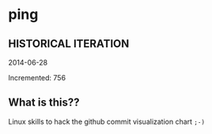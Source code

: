 # ping

## HISTORICAL ITERATION
2014-06-28

Incremented: 756

## What is this?? 
Linux skills to hack the github commit visualization chart `;-)`
